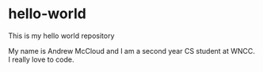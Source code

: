# hello-world
This is my hello world repository

My name is Andrew McCloud and I am a second year CS student at WNCC.
I really love to code. 
